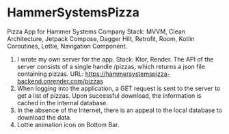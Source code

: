 # HammerSystemsPizza
Pizza App for Hammer Systems Company
Stack: MVVM, Clean Architecture, Jetpack Compose, Dagger Hilt, Retrofit, Room, Kotlin Coroutines, Lottie, Navigation Component.
1) I wrote my own server for the app. Stack: Ktor, Render. The API of the server consists of a single handle /pizzas, which returns a json file containing pizzas. URL: https://hammersystemspizza-backend.onrender.com/pizzas
2) When logging into the application, a GET request is sent to the server to get a list of pizzas. Upon successful download, the information is cached in the internal database.
3) In the absence of the Internet, there is an appeal to the local database to download the data.
4) Lottie animation icon on Bottom Bar.

